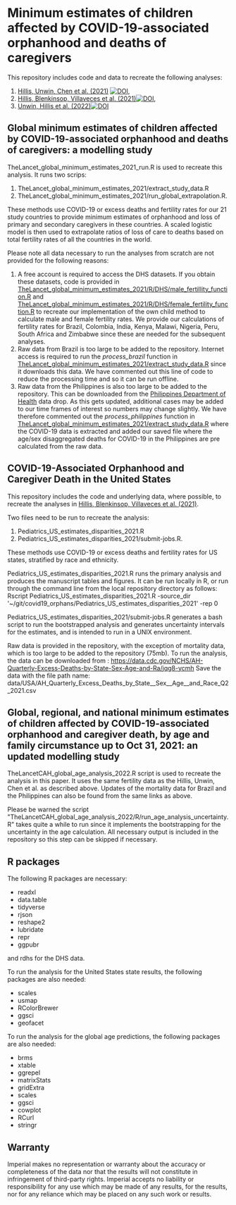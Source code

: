 # Minimum estimates of children affected by COVID-19-associated orphanhood and deaths of caregivers

This repository includes code and data to recreate the following analyses:
1) [Hillis, Unwin, Chen et al. (2021)](http://www.thelancet.com/journals/lancet/article/PIIS0140-6736(21)01253-8/fulltext) [![DOI](https://zenodo.org/badge/DOI/10.5281/zenodo.5595419.svg)](https://doi.org/10.5281/zenodo.5595419),
2) [Hillis, Blenkinsop, Villaveces et al. (2021)](https://publications.aap.org/pediatrics/article/148/6/e2021053760/183446/COVID-19-Associated-Orphanhood-and-Caregiver-Death)[![DOI](https://zenodo.org/badge/DOI/10.5281/zenodo.5901319.svg)](https://doi.org/10.5281/zenodo.5901319),
3) [Unwin, Hillis et al. (2022)](https://www.thelancet.com/journals/lanchi/article/PIIS2352-4642(22)00005-0/fulltext)[![DOI](https://zenodo.org/badge/DOI/10.5281/zenodo.6284634.svg)](https://doi.org/10.5281/zenodo.6284634)

## Global minimum estimates of children affected by COVID-19-associated orphanhood and deaths of caregivers: a modelling study

TheLancet_global_minimum_estimates_2021_run.R is used to recreate this analysis.  It runs two scrips:
1) TheLancet_global_minimum_estimates_2021/extract_study_data.R
2) TheLancet_global_minimum_estimates_2021/run_global_extrapolation.R.

These methods use COVID-19 or excess deaths and fertility rates for our 21 study countries to provide minimum estimates of orphanhood and loss of primary and secondary caregivers in these countries.  A scaled logistic model is then used to extrapolate ratios of loss of care to deaths based on total fertility rates of all the countries in the world.

Please note all data necessary to run the analyses from scratch are not provided for the following reasons:
1) A free account is required to access the DHS datasets.  If you obtain these datasets, code is provided in [TheLancet_global_minimum_estimates_2021/R/DHS/male_fertillity_function.R](TheLancet_global_minimum_estimates_2021/R/DHS/male_fertility_function.R) and [TheLancet_global_minimum_estimates_2021/R/DHS/female_fertility_function.R](TheLancet_global_minimum_estimates_2021/R/DHS/female_fertility_function.R) to recreate our implementation of the own child method to calculate male and female fertility rates.  We provide our calculations of fertility rates for Brazil, Colombia, India, Kenya, Malawi, Nigeria, Peru, South Africa and Zimbabwe since these are needed for the subsequent analyses.
2) Raw data from Brazil is too large to be added to the repository.  Internet access is required to run the *process_brazil* function in [TheLancet_global_minimum_estimates_2021/extract_study_data.R](TheLancet_global_minimum_estimates_2021/extract_study_data.R) since it downloads this data.  We have commented out this line of code to reduce the processing time and so it can be run offline.
3) Raw data from the Philippines is also too large to be added to the repository.  This can be downloaded from the [Philippines Department of Health](https://doh.gov.ph/covid19tracker) data drop. As this gets updated, additional cases may be added to our time frames of interest so numbers may change slightly.  We have therefore commented out the *process_philippines* function in [TheLancet_global_minimum_estimates_2021/extract_study_data.R](TheLancet_global_minimum_estimates_2021/extract_study_data.R) where the COVID-19 data is extracted and added our saved file where the age/sex disaggregated deaths for COVID-19 in the Philippines are pre calculated from the raw data.

## COVID-19-Associated Orphanhood and Caregiver Death in the United States

This repository includes the code and underlying data, where possible, to recreate the analyses in [Hillis, Blenkinsop, Villaveces et al. (2021)]( https://doi.org/10.1542/peds.2021-053760).  

Two files need to be run to recreate the analysis:
1) Pediatrics_US_estimates_disparities_2021.R
2) Pediatrics_US_estimates_disparities_2021/submit-jobs.R.

These methods use COVID-19 or excess deaths and fertility rates for US states, stratified by race and ethnicity.

Pediatrics_US_estimates_disparities_2021.R runs the primary analysis and produces the manuscript tables and figures. It can be run locally in R, or run through the command line from the local repository directory as follows:
Rscript Pediatrics_US_estimates_disparities_2021.R -source_dir '~/git/covid19_orphans/Pediatrics_US_estimates_disparities_2021' -rep 0 

Pediatrics_US_estimates_disparities_2021/submit-jobs.R generates a bash script to run the bootstrapped analysis and generates uncertainty intervals for the estimates, and is intended to run in a UNIX environment.

Raw data is provided in the repository, with the exception of mortality data, which is too large to be added to the repository (75mb). To run the analysis, the data can be downloaded from :
https://data.cdc.gov/NCHS/AH-Quarterly-Excess-Deaths-by-State-Sex-Age-and-Ra/jqg8-ycmh
Save the data with the file path name:
data/USA/AH_Quarterly_Excess_Deaths_by_State__Sex__Age__and_Race_Q2_2021.csv

## Global, regional, and national minimum estimates of children affected by COVID-19-associated orphanhood and caregiver death, by age and family circumstance up to Oct 31, 2021: an updated modelling study
TheLancetCAH_global_age_analysis_2022.R script is used to recreate the analysis in this paper. It uses the same fertility data as the Hillis, Unwin, Chen et al. as described above.  Updates of the mortality data for Brazil and the Philippines can also be found from the same links as above.

Please be warned the script "TheLancetCAH_global_age_analysis_2022/R/run_age_analysis_uncertainty.R" takes quite a while to run since it implements the bootstrapping for the uncertainty in the age calculation.  All necessary output is included in the repository so this step can be skipped if necessary. 


## R packages
The following R packages are necessary:
- readxl
- data.table
- tidyverse
- rjson
- reshape2
- lubridate
- repr
- ggpubr

and rdhs for the DHS data.

To run the analysis for the United States state results, the following packages are also needed:
- scales
- usmap
- RColorBrewer
- ggsci
- geofacet

To run the analysis for the global age predictions, the following packages are also needed:
- brms
- xtable
- ggrepel
- matrixStats
- gridExtra
- scales
- ggsci
- cowplot
- RCurl
- stringr

## Warranty
Imperial makes no representation or warranty about the accuracy or completeness of the data nor that the results will not constitute in infringement of third-party rights. Imperial accepts no liability or responsibility for any use which may be made of any results, for the results, nor for any reliance which may be placed on any such work or results.


